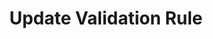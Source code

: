 ---
title: Update Validation Rule
type: endpoint
category: 639ba2628407100061f5faac
slug: update-validation-rule
parentDoc: 639ba2658407100061f5fabb
hidden: false
order: 4
---